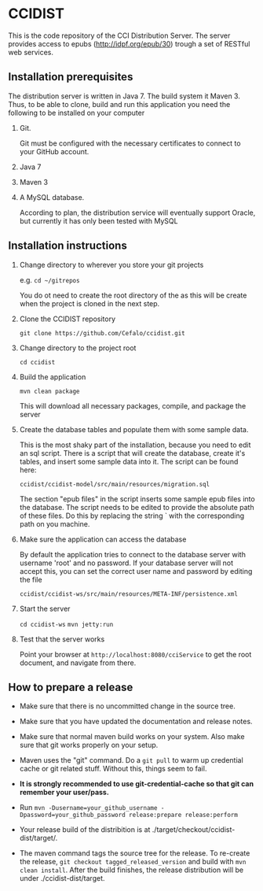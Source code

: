 CCIDIST
=======

This is the code repository of the CCI Distribution Server. The server provides access to
epubs (http://idpf.org/epub/30) trough a set of RESTful web services.

Installation prerequisites
--------------------------

The distribution server is written in Java 7. The build system it Maven 3. Thus, to be able to clone, build and run
this application you need the following to be installed on your computer

 1. Git.

    Git must be configured with the necessary certificates to connect to your GitHub account.

 2. Java 7

 3. Maven 3

 4. A MySQL database.

    According to plan, the distribution service will eventually support Oracle, but currently it
    has only been tested with MySQL

Installation instructions
-------------------------

1. Change directory to wherever you store your git projects

   e.g. `cd ~/gitrepos`

   You do  ot need to create the root directory of the as this will be create when the project is cloned in the next
   step.

2. Clone the CCIDIST repository

   `git clone https://github.com/Cefalo/ccidist.git`

3. Change directory to the project root

   `cd ccidist`

4. Build the application

   `mvn clean package`

   This will download all necessary packages, compile, and package the server

5. Create the database tables and populate them with some sample data.

   This is the most shaky part of the installation, because you need to edit an sql script.
   There is a script that will create the database, create it's tables, and insert some sample data into it. The script
   can be found here:

   `ccidist/ccidist-model/src/main/resources/migration.sql`

   The section "epub files" in the script inserts some sample epub files into the database. The script needs to be
   edited to provide the absolute path of these files. Do this by replacing the string `<absolute-root> with the
   corresponding path on you machine.

6. Make sure the application can access the database

   By default the application tries to connect to the database server with username 'root' and no password.
   If your database server will not accept this, you can set the correct user name and password by editing the file

   `ccidist/ccidist-ws/src/main/resources/META-INF/persistence.xml`

7. Start the server

    `cd ccidist-ws`
    `mvn jetty:run`

8. Test that the server works

   Point your browser at `http://localhost:8080/cciService` to get the root document, and navigate from there.

How to prepare a release
------------------------
* Make sure that there is no uncommitted change in the source tree.

* Make sure that you have updated the documentation and release notes.

* Make sure that normal maven build works on your system. Also make sure that
git works properly on your setup.

* Maven uses the "git" command. Do a `git pull` to warm up credential cache or
git related stuff. Without this, things seem to fail.

* **It is strongly recommended to use git-credential-cache so that git can
remember your user/pass.**

* Run `mvn -Dusername=your_github_username -Dpassword=your_github_password release:prepare release:perform`

* Your release build of the distribition is at ./target/checkout/ccidist-dist/target/.

* The maven command tags the source tree for the release. To re-create the release,
`git checkout tagged_released_version` and build with `mvn clean install`.
After the build finishes, the release distribution will be under ./ccidist-dist/target.
